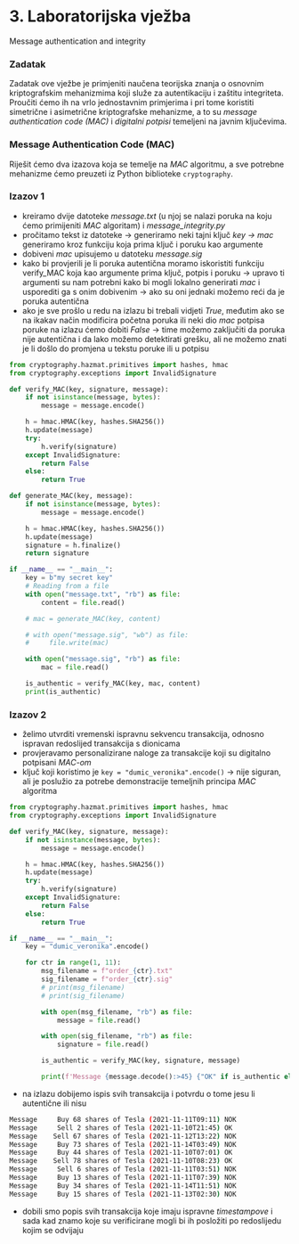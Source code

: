 # 3. Laboratorijska vježba

Message authentication and integrity

### Zadatak

Zadatak ove vježbe je primjeniti naučena teorijska znanja o osnovnim kriptografskim mehanizmima koji služe za autentikaciju i zaštitu integriteta. Proučiti ćemo ih na vrlo jednostavnim primjerima i pri tome koristiti simetrične i asimetrične kriptografske mehanizme, a to su *message authentication code (MAC)* i *digitalni potpisi* temeljeni na javnim ključevima.

### Message Authentication Code (MAC)

Riješit ćemo dva izazova koja se temelje na *MAC* algoritmu, a sve potrebne mehanizme ćemo preuzeti iz Python biblioteke `cryptography`.

### Izazov 1

- kreiramo dvije datoteke *message.txt* (u njoj se nalazi poruka na koju ćemo primijeniti *MAC* algoritam) i *message_integrity.py*
- pročitamo tekst iz datoteke → generiramo neki tajni ključ *key → mac* generiramo kroz funkciju koja prima ključ i poruku kao argumente
- dobiveni *mac* upisujemo u datoteku *message.sig*
- kako bi provjerili je li poruka autentična moramo iskoristiti funkciju verify_MAC koja kao argumente prima ključ, potpis i poruku → upravo ti argumenti su nam potrebni kako bi mogli lokalno generirati *mac* i usporediti ga s onim dobivenim → ako su oni jednaki možemo reći da je poruka autentična
- ako je sve prošlo u redu na izlazu bi trebali vidjeti *True*, međutim ako se na ikakav način modificira početna poruka ili neki dio *mac* potpisa poruke na izlazu ćemo dobiti *False* → time možemo zaključiti da poruka nije autentična i da lako možemo detektirati grešku, ali ne možemo znati je li došlo do promjena u tekstu poruke ili u potpisu

```python
from cryptography.hazmat.primitives import hashes, hmac
from cryptography.exceptions import InvalidSignature

def verify_MAC(key, signature, message):
    if not isinstance(message, bytes):
        message = message.encode()

    h = hmac.HMAC(key, hashes.SHA256())
    h.update(message)
    try:
        h.verify(signature)
    except InvalidSignature:
        return False
    else:
        return True

def generate_MAC(key, message):
    if not isinstance(message, bytes):
        message = message.encode()

    h = hmac.HMAC(key, hashes.SHA256())
    h.update(message)
    signature = h.finalize()
    return signature

if __name__ == "__main__":
    key = b"my secret key"
    # Reading from a file
    with open("message.txt", "rb") as file:
        content = file.read()   

    # mac = generate_MAC(key, content)

    # with open("message.sig", "wb") as file:
    #     file.write(mac)

    with open("message.sig", "rb") as file:
        mac = file.read()

    is_authentic = verify_MAC(key, mac, content)
    print(is_authentic)
```

### Izazov 2

- želimo utvrditi vremenski ispravnu sekvencu transakcija, odnosno ispravan redoslijed transakcija s dionicama
- provjeravamo personalizirane naloge za transakcije koji su digitalno potpisani *MAC-om*
- ključ koji koristimo je `key = "dumic_veronika".encode()` → nije siguran, ali je poslužio za potrebe demonstracije temeljnih principa *MAC* algoritma

```python
from cryptography.hazmat.primitives import hashes, hmac
from cryptography.exceptions import InvalidSignature

def verify_MAC(key, signature, message):
    if not isinstance(message, bytes):
        message = message.encode()

    h = hmac.HMAC(key, hashes.SHA256())
    h.update(message)
    try:
        h.verify(signature)
    except InvalidSignature:
        return False
    else:
        return True

if __name__ == "__main__":
    key = "dumic_veronika".encode()

    for ctr in range(1, 11):
        msg_filename = f"order_{ctr}.txt"
        sig_filename = f"order_{ctr}.sig"    
        # print(msg_filename)
        # print(sig_filename)

        with open(msg_filename, "rb") as file:
            message = file.read()

        with open(sig_filename, "rb") as file:
            signature = file.read()

        is_authentic = verify_MAC(key, signature, message)

        print(f'Message {message.decode():>45} {"OK" if is_authentic else "NOK":<6}')
```

- na izlazu dobijemo ispis svih transakcija i potvrdu o tome jesu li autentične ili nisu

```bash
Message     Buy 68 shares of Tesla (2021-11-11T09:11) NOK
Message     Sell 2 shares of Tesla (2021-11-10T21:45) OK
Message    Sell 67 shares of Tesla (2021-11-12T13:22) NOK
Message     Buy 73 shares of Tesla (2021-11-14T03:49) NOK
Message     Buy 44 shares of Tesla (2021-11-10T07:01) OK
Message    Sell 78 shares of Tesla (2021-11-10T08:23) OK
Message     Sell 6 shares of Tesla (2021-11-11T03:51) NOK
Message     Buy 13 shares of Tesla (2021-11-11T07:39) NOK
Message     Buy 34 shares of Tesla (2021-11-14T11:51) NOK
Message     Buy 15 shares of Tesla (2021-11-13T02:30) NOK
```

- dobili smo popis svih transakcija koje imaju ispravne *timestampove* i sada kad znamo koje su verificirane mogli bi ih posložiti po redoslijedu kojim se odvijaju
